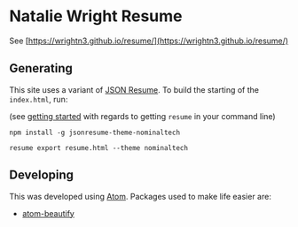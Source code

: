 # Natalie Wright Resume

See [https://wrightn3.github.io/resume/](https://wrightn3.github.io/resume/)

## Generating

This site uses a variant of [JSON Resume](https://jsonresume.org/). To build the
starting of the `index.html`, run:

(see [getting started](https://jsonresume.org/getting-started/) with regards to
getting `resume` in your command line)

```
npm install -g jsonresume-theme-nominaltech
```

```
resume export resume.html --theme nominaltech
```

## Developing

This was developed using [Atom](https://atom.io/). Packages used to make life
easier are:

- [atom-beautify](https://atom.io/packages/atom-beautify)
